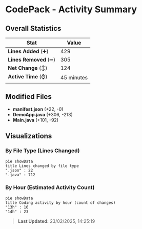 # CodePack - Activity Summary 

## Overall Statistics

| Stat                   | Value                                                             |
| ---------------------- | ----------------------------------------------------------------- |
| **Lines Added** (➕)   | 429                                          |
| **Lines Removed** (➖) | 305                                        |
| **Net Change** (↕)    | 124                |
| **Active Time** (⌚)   | 45 minutes |


## Modified Files
- **manifest.json** (+22, -0)
- **DemoApp.java** (+306, -213)
- **Main.java** (+101, -92)

## Visualizations

### By File Type (Lines Changed)

```mermaid
pie showData
title Lines changed by file type
".json" : 22
".java" : 712
```

### By Hour (Estimated Activity Count)

```mermaid
pie showData
title Coding activity by hour (count of changes)
"13h" : 16
"14h" : 23
```


> **Last Updated:** 23/02/2025, 14:25:19